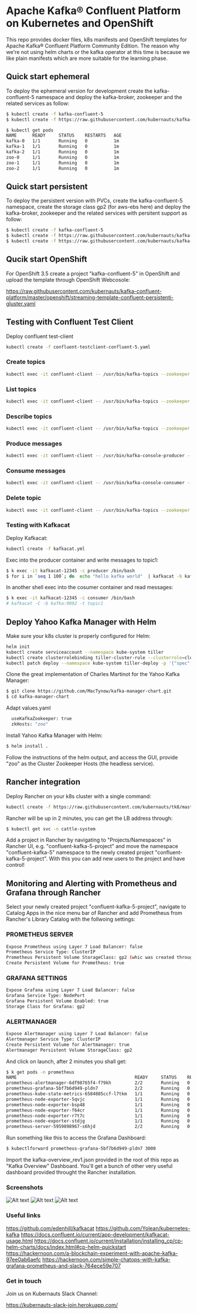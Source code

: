 # Apache Kafka® Confluent Platform on Kubernetes and OpenShift

This repo provides docker files, k8s manifests and OpenShift templates for Apache Kafka® Confluent Platform Community Edition. The reason why we're not using helm charts or the kafka operator at this time is because we like plain manifests which are more suitable for the learning phase.

## Quick start ephemeral

To deploy the ephemeral version for development create the kafka-confluent-5 namespace and deploy the kafka-broker, zookeeper and the related services as follow:

```bash
$ kubectl create -f kafka-confluent-5
$ kubectl create -f https://raw.githubusercontent.com/kubernauts/kafka-confluent-platform/master/k8s/streaming-ephemeral.yaml
```

```bash
$ kubectl get pods
NAME      READY     STATUS    RESTARTS   AGE
kafka-0   1/1       Running   0          1m
kafka-1   1/1       Running   0          1m
kafka-2   1/1       Running   0          1m
zoo-0     1/1       Running   0          1m
zoo-1     1/1       Running   0          1m
zoo-2     1/1       Running   0          1m
```

## Quick start persistent

To deploy the persistent version with PVCs, create the kafka-confluent-5 namespace, create the storage class gp2 (for aws-ebs here) and deploy the kafka-broker, zookeeper and the related services with persitent support as follow: 

```bash
$ kubectl create -f kafka-confluent-5
$ kubectl create -f https://raw.githubusercontent.com/kubernauts/kafka-confluent-platform/master/k8s/streaming-persistent-aws-ebs.yaml
$ kubectl create -f https://raw.githubusercontent.com/kubernauts/kafka-confluent-platform/master/k8s/streaming-ephemeral.yaml
```

## Qucik start OpenShift

For OpenShift 3.5 create a project "kafka-confluent-5" in OpenShift and upload the template through OpenShift Webcosole:

https://raw.githubusercontent.com/kubernauts/kafka-confluent-platform/master/openshift/streaming-template-confluent-persistenti-gluster.yaml  

## Testing with Confluent Test Client

Deploy confluent test-client

```bash
kubectl create -f confluent-testclient-confluent-5.yaml
```

### Create topics

```bash
kubectl exec -it confluent-client -- /usr/bin/kafka-topics --zookeeper zoo --topic topic1 --create --partitions 30 --replication-factor 3
```

### List topics

```bash
kubectl exec -it confluent-client -- /usr/bin/kafka-topics --zookeeper zookeeper:2181 --list
```

### Describe topics

```bash
kubectl exec -it confluent-client -- /usr/bin/kafka-topics --zookeeper zookeeper:2181 --describe
```

### Produce messages

```bash
kubectl exec -it confluent-client -- /usr/bin/kafka-console-producer --broker-list broker:9092 --topic topic1
```

### Consume messages

```bash
kubectl exec -it confluent-client -- /usr/bin/kafka-console-consumer --bootstrap-server broker:9092 --topic topic1 --from-beginning
```

### Delete topic

```bash
kubectl exec -it confluent-client -- /usr/bin/kafka-topics --zookeeper zookeeper:2181 --delete --topic topic1
```

### Testing with Kafkacat

Deploy Kafkacat:

```bash
kubectl create -f kafkacat.yml
```

Exec into the producer container and write messages to topic1:

```bash
$ k exec -it kafkacat-12345 -c producer /bin/bash
$ for i in `seq 1 100`; do  echo "hello kafka world"  | kafkacat -b kafka:9092 -t topic1; done
```

In another shell exec into the cosumer container and read messages:

```bash
$ k exec -it kafkacat-12345 -c consumer /bin/bash
# kafkacat -C -b kafka:9092 -t topic1
```

## Deploy Yahoo Kafka Manager with Helm

Make sure your k8s cluster is properly configured for Helm:

```bash
helm init
kubectl create serviceaccount --namespace kube-system tiller
kubectl create clusterrolebinding tiller-cluster-rule --clusterrole=cluster-admin --serviceaccount=kube-system:tiller
kubectl patch deploy --namespace kube-system tiller-deploy -p '{"spec":{"template":{"spec":{"serviceAccount":"tiller"}}}}'
```

Clone the great implementation of Charles Martinot for the Yahoo Kafka Manager: 

```bash
$ git clone https://github.com/MacTynow/kafka-manager-chart.git
$ cd kafka-manager-chart 
```

Adapt values.yaml

```bash
  useKafkaZookeeper: true
  zkHosts: "zoo"
```

Install Yahoo Kafka Manager with Helm:

```bash
$ helm install .
```

Follow the instructions of the helm output, and access the GUI, provide "zoo" as the Cluster Zookeeper Hosts (the headless service).

## Rancher integration

Deploy Rancher on your k8s cluster with a single command:

```bash
kubectl create -f https://raw.githubusercontent.com/kubernauts/tk8/master/addons/rancher/master.yaml
```

Rancher will be up in 2 minutes, you can get the LB address through:

```bash
$ kubectl get svc -n cattle-system
```

Add a project in Rancher by navigating to "Projects/Namespaces" in Rancher UI, e.g. "confluent-kafka-5-project" and move the namespace "confluent-kafka-5" namespace to the newly created project "confluent-kafka-5-project". With this you can add new users to the project and have control! 

## Monitoring and Alerting with Prometheus and Grafana through Rancher

Select your newly created project "confluent-kafka-5-project", navigate to Catalog Apps in the nice menu bar of Rancher and add Prometheus from Rancher's Library Catalog with the follwoing settings:

### PROMETHEUS SERVER

```bash
Expose Prometheus using Layer 7 Load Balancer: false
Prometheus Service Type: ClusterIP
Prometheus Persistent Volume StorageClass: gp2 (whic was created through the storageclass on EKS)
Create Persistent Volume for Prometheus: true
```

### GRAFANA SETTINGS

```bash
Expose Grafana using Layer 7 Load Balancer: false
Grafana Service Type: NodePort
Grafana Persistent Volume Enabled: true
Storage Class for Grafana: gp2
```
### ALERTMANAGER

```bash
Expose Alertmanager using Layer 7 Load Balancer: false
Alertmanager Service Type: ClusterIP
Create Persistent Volume for Alertmanager: true
Alertmanager Persistent Volume StorageClass: gp2
```

And click on launch, after 2 minutes you shall get:

```bash
$ k get pods -n prometheus
NAME                                             READY     STATUS    RESTARTS   AGE
prometheus-alertmanager-6df98765f4-f79kh         2/2       Running   0          3m
prometheus-grafana-5bf7b6d949-pldn7              2/2       Running   0          3m
prometheus-kube-state-metrics-6584885ccf-l7tkm   1/1       Running   0          3m
prometheus-node-exporter-5qvjc                   1/1       Running   0          3m
prometheus-node-exporter-bsp48                   1/1       Running   0          3m
prometheus-node-exporter-f64cr                   1/1       Running   0          3m
prometheus-node-exporter-r7t7c                   1/1       Running   0          3m
prometheus-node-exporter-stdjg                   1/1       Running   0          3m
prometheus-server-5959898967-s6hjd               2/2       Running   0          3m
```

Run something like this to access the Grafana Dashboard:

```bash
$ kubectlforward prometheus-grafana-5bf7b6d949-pldn7 3000
```

Import the kafka-overview_rev1.json provided in the root of this repo as "Kafka Overview" Dashboard.
You'll get a bunch of other very useful dashboard provided throught the Rancher installation.

### Screenshots

![Alt text](./rancher.png?raw=true "Rancher")
![Alt text](./grafana-kafka-overview.png?raw=true "Grafana Kafka Overview")
![Alt text](./grafana-dashboards.png?raw=true "Grafana Kafka Dashboards")

### Useful links

https://github.com/edenhill/kafkacat
https://github.com/Yolean/kubernetes-kafka
https://docs.confluent.io/current/app-development/kafkacat-usage.html
https://docs.confluent.io/current/installation/installing_cp/cp-helm-charts/docs/index.html#cp-helm-quickstart
https://hackernoon.com/a-blockchain-experiment-with-apache-kafka-97ee0ab6aefc
https://hackernoon.com/simple-chatops-with-kafka-grafana-prometheus-and-slack-764ece59e707

### Get in touch

Join us on Kubernauts Slack Channel:

https://kubernauts-slack-join.herokuapp.com/


